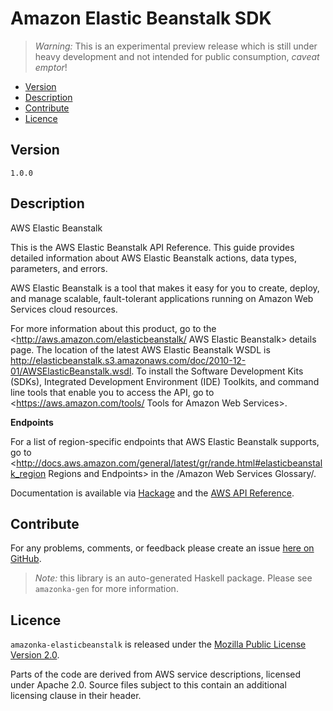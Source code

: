 # Amazon Elastic Beanstalk SDK

> _Warning:_ This is an experimental preview release which is still under heavy development and not intended for public consumption, _caveat emptor_!

* [Version](#version)
* [Description](#description)
* [Contribute](#contribute)
* [Licence](#licence)


## Version

`1.0.0`


## Description

AWS Elastic Beanstalk

This is the AWS Elastic Beanstalk API Reference. This guide provides
detailed information about AWS Elastic Beanstalk actions, data types,
parameters, and errors.

AWS Elastic Beanstalk is a tool that makes it easy for you to create,
deploy, and manage scalable, fault-tolerant applications running on
Amazon Web Services cloud resources.

For more information about this product, go to the
<http://aws.amazon.com/elasticbeanstalk/ AWS Elastic Beanstalk> details
page. The location of the latest AWS Elastic Beanstalk WSDL is
<http://elasticbeanstalk.s3.amazonaws.com/doc/2010-12-01/AWSElasticBeanstalk.wsdl>.
To install the Software Development Kits (SDKs), Integrated Development
Environment (IDE) Toolkits, and command line tools that enable you to
access the API, go to
<https://aws.amazon.com/tools/ Tools for Amazon Web Services>.

__Endpoints__

For a list of region-specific endpoints that AWS Elastic Beanstalk
supports, go to
<http://docs.aws.amazon.com/general/latest/gr/rande.html#elasticbeanstalk_region Regions and Endpoints>
in the /Amazon Web Services Glossary/.

Documentation is available via [Hackage](http://hackage.haskell.org/package/amazonka-elasticbeanstalk)
and the [AWS API Reference](http://docs.aws.amazon.com/elasticbeanstalk/latest/api/Welcome.html).


## Contribute

For any problems, comments, or feedback please create an issue [here on GitHub](https://github.com/brendanhay/amazonka/issues).

> _Note:_ this library is an auto-generated Haskell package. Please see `amazonka-gen` for more information.


## Licence

`amazonka-elasticbeanstalk` is released under the [Mozilla Public License Version 2.0](http://www.mozilla.org/MPL/).

Parts of the code are derived from AWS service descriptions, licensed under Apache 2.0.
Source files subject to this contain an additional licensing clause in their header.
